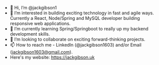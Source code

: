 - 👋  Hi, I’m @jackgibson1
- 👀  I’m interested in building exciting technology in fast and agile ways. Currently a React, Node/Spring and MySQL developer building responsive web applications.
- 🌱  I’m currently learning Spring/Springboot to really up my backend development skills.
- 💞️  I’m looking to collaborate on exciting forward-thinking projects.
- 📫  How to reach me - LinkedIn (@jackgibson1603) and/or Email (jackgibson1603@gmail.com).
- Here's my website: https://jackgibson.uk

<!---
jackgibson1/jackgibson1 is a ✨ special ✨ repository because its `README.md` (this file) appears on your GitHub profile.
You can click the Preview link to take a look at your changes.
--->
